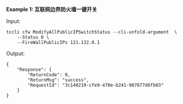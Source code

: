 **Example 1: 互联网边界防火墙一键开关**



Input: 

```
tccli cfw ModifyAllPublicIPSwitchStatus --cli-unfold-argument  \
    --Status 0 \
    --FireWallPublicIPs 121.132.0.1
```

Output: 
```
{
    "Response": {
        "ReturnCode": 0,
        "ReturnMsg": "success",
        "RequestId": "3c140219-cfe9-470e-b241-907877d6fb03"
    }
}
```

